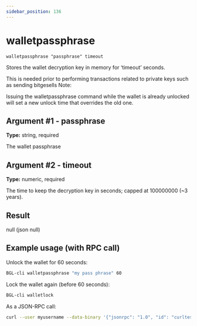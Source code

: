 ```yaml
---
sidebar_position: 136
---
```

# walletpassphrase

`walletpassphrase "passphrase" timeout`

Stores the wallet decryption key in memory for ‘timeout’ seconds.

This is needed prior to performing transactions related to private keys such as sending bitgesells Note:

Issuing the walletpassphrase command while the wallet is already unlocked will set a new unlock time that overrides the old one.

## Argument #1 - passphrase

**Type:** string, required

The wallet passphrase

## Argument #2 - timeout

**Type:** numeric, required

The time to keep the decryption key in seconds; capped at 100000000 (\~3 years).

## Result

null    (json null)

## Example usage (with RPC call)

Unlock the wallet for 60 seconds:

```sh 
BGL-cli walletpassphrase "my pass phrase" 60
```

Lock the wallet again (before 60 seconds):

```sh 
BGL-cli walletlock
```

As a JSON-RPC call:

```sh
curl --user myusername --data-binary '{"jsonrpc": "1.0", "id": "curltest", "method": "walletpassphrase", "params": ["my pass phrase", 60]}' -H 'content-type: text/plain;' http://127.0.0.1:8334/
```